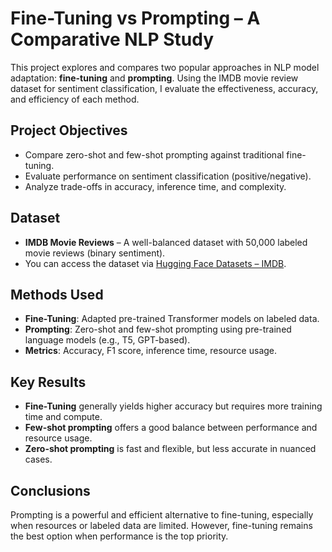 # Fine-Tuning vs Prompting – A Comparative NLP Study
This project explores and compares two popular approaches in NLP model adaptation: **fine-tuning** and **prompting**. Using the IMDB movie review dataset for sentiment classification, I evaluate the effectiveness, accuracy, and efficiency of each method.

## Project Objectives

- Compare zero-shot and few-shot prompting against traditional fine-tuning.
- Evaluate performance on sentiment classification (positive/negative).
- Analyze trade-offs in accuracy, inference time, and complexity.

## Dataset

- **IMDB Movie Reviews** – A well-balanced dataset with 50,000 labeled movie reviews (binary sentiment).
- You can access the dataset via [Hugging Face Datasets – IMDB](https://huggingface.co/datasets/stanfordnlp/imdb).

## Methods Used

- **Fine-Tuning**: Adapted pre-trained Transformer models on labeled data.
- **Prompting**: Zero-shot and few-shot prompting using pre-trained language models (e.g., T5, GPT-based).
- **Metrics**: Accuracy, F1 score, inference time, resource usage.

## Key Results

- **Fine-Tuning** generally yields higher accuracy but requires more training time and compute.
- **Few-shot prompting** offers a good balance between performance and resource usage.
- **Zero-shot prompting** is fast and flexible, but less accurate in nuanced cases.

## Conclusions

Prompting is a powerful and efficient alternative to fine-tuning, especially when resources or labeled data are limited. However, fine-tuning remains the best option when performance is the top priority.

